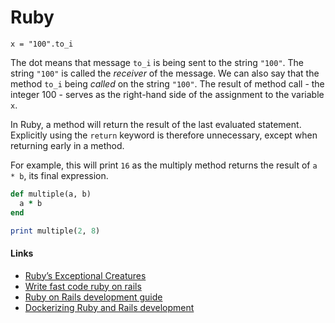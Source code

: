 Ruby
====

```
x = "100".to_i
```

The dot means that message `to_i` is being sent to the string `"100"`. The string `"100"` is called the *receiver* of the message. We can also say that the method `to_i` being *called* on the string `"100"`. The result of method call - the integer 100 - serves as the right-hand side of the assignment to the variable `x`.

In Ruby, a method will return the result of the last evaluated statement. Explicitly using the `return` keyword is therefore unnecessary, except when returning early in a method.

For example, this will print `16` as the multiply method returns the result of `a * b`, its final expression.

```ruby
def multiple(a, b)
  a * b
end

print multiple(2, 8)
```

#### Links

-	[Ruby’s Exceptional Creatures](https://www.exceptionalcreatures.com)
-	[Write fast code ruby on rails](https://engineering.shopify.com/blogs/engineering/write-fast-code-ruby-rails)
-	[Ruby on Rails development guide](https://ideamotive.co/ruby-on-rails-development-guide/?in-2019)
- [Dockerizing Ruby and Rails development](https://evilmartians.com/chronicles/ruby-on-whales-docker-for-ruby-rails-development)
